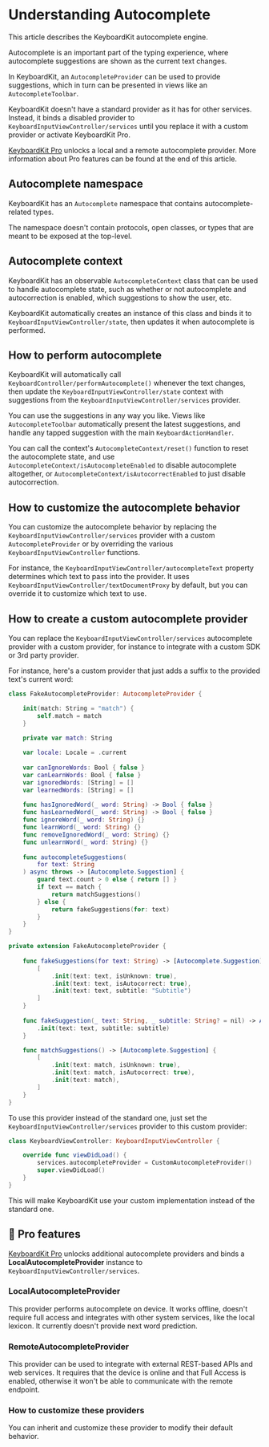 # Understanding Autocomplete

This article describes the KeyboardKit autocomplete engine.

Autocomplete is an important part of the typing experience, where autocomplete suggestions are shown as the current text changes.

In KeyboardKit, an ``AutocompleteProvider`` can be used to provide suggestions, which in turn can be presented in views like an ``AutocompleteToolbar``.

KeyboardKit doesn't have a standard provider as it has for other services. Instead, it binds a disabled provider to ``KeyboardInputViewController/services`` until you replace it with a custom provider or activate KeyboardKit Pro.

[KeyboardKit Pro][Pro] unlocks a local and a remote autocomplete provider. More information about Pro features can be found at the end of this article.



## Autocomplete namespace

KeyboardKit has an ``Autocomplete`` namespace that contains autocomplete-related types.

The namespace doesn't contain protocols, open classes, or types that are meant to be exposed at the top-level.



## Autocomplete context

KeyboardKit has an observable ``AutocompleteContext`` class that can be used to handle autocomplete state, such as whether or not autocomplete and autocorrection is enabled, which suggestions to show the user, etc.

KeyboardKit automatically creates an instance of this class and binds it to ``KeyboardInputViewController/state``, then updates it when autocomplete is performed.



## How to perform autocomplete

KeyboardKit will automatically call ``KeyboardController/performAutocomplete()`` whenever the text changes, then update the ``KeyboardInputViewController/state`` context with suggestions from the ``KeyboardInputViewController/services`` provider.

You can use the suggestions in any way you like. Views like ``AutocompleteToolbar`` automatically present the latest suggestions, and handle any tapped suggestion with the main ``KeyboardActionHandler``.

You can call the context's ``AutocompleteContext/reset()`` function to reset the autocomplete state, and use ``AutocompleteContext/isAutocompleteEnabled`` to disable autocomplete altogether, or ``AutocompleteContext/isAutocorrectEnabled`` to just disable autocorrection.



## How to customize the autocomplete behavior

You can customize the autocomplete behavior by replacing the ``KeyboardInputViewController/services`` provider with a custom ``AutocompleteProvider`` or by overriding the various ``KeyboardInputViewController`` functions.

For instance, the ``KeyboardInputViewController/autocompleteText`` property determines which text to pass into the provider. It uses ``KeyboardInputViewController/textDocumentProxy`` by default, but you can override it to customize which text to use.



## How to create a custom autocomplete provider

You can replace the ``KeyboardInputViewController/services`` autocomplete provider with a custom provider, for instance to integrate with a custom SDK or 3rd party provider.

For instance, here's a custom provider that just adds a suffix to the provided text's current word:

```swift
class FakeAutocompleteProvider: AutocompleteProvider {

    init(match: String = "match") {
        self.match = match
    }

    private var match: String
    
    var locale: Locale = .current
    
    var canIgnoreWords: Bool { false }
    var canLearnWords: Bool { false }
    var ignoredWords: [String] = []
    var learnedWords: [String] = []
    
    func hasIgnoredWord(_ word: String) -> Bool { false }
    func hasLearnedWord(_ word: String) -> Bool { false }
    func ignoreWord(_ word: String) {}
    func learnWord(_ word: String) {}
    func removeIgnoredWord(_ word: String) {}
    func unlearnWord(_ word: String) {}
    
    func autocompleteSuggestions(
        for text: String
    ) async throws -> [Autocomplete.Suggestion] {
        guard text.count > 0 else { return [] }
        if text == match {
            return matchSuggestions()
        } else {
            return fakeSuggestions(for: text)
        }
    }
}

private extension FakeAutocompleteProvider {
    
    func fakeSuggestions(for text: String) -> [Autocomplete.Suggestion] {
        [
            .init(text: text, isUnknown: true),
            .init(text: text, isAutocorrect: true),
            .init(text: text, subtitle: "Subtitle")
        ]
    }
    
    func fakeSuggestion(_ text: String, _ subtitle: String? = nil) -> Autocomplete.Suggestion {
        .init(text: text, subtitle: subtitle)
    }

    func matchSuggestions() -> [Autocomplete.Suggestion] {
        [
            .init(text: match, isUnknown: true),
            .init(text: match, isAutocorrect: true),
            .init(text: match),
        ]
    }
}
```

To use this provider instead of the standard one, just set the ``KeyboardInputViewController/services`` provider to this custom provider:

```swift
class KeyboardViewController: KeyboardInputViewController {

    override func viewDidLoad() {
        services.autocompleteProvider = CustomAutocompleteProvider()
        super.viewDidLoad()
    }
}
```

This will make KeyboardKit use your custom implementation instead of the standard one.   



## 👑 Pro features

[KeyboardKit Pro][Pro] unlocks additional autocomplete providers and binds a **LocalAutocompleteProvider** instance to ``KeyboardInputViewController/services``.

### LocalAutocompleteProvider

This provider performs autocomplete on device. It works offline, doesn't require full access and integrates with other system services, like the local lexicon. It currently doesn't provide next word prediction. 

### RemoteAutocompleteProvider

This provider can be used to integrate with external REST-based APIs and web services. It requires that the device is online and that Full Access is enabled, otherwise it won't be able to communicate with the remote endpoint.

### How to customize these providers 

You can inherit and customize these provider to modify their default behavior.


[Pro]: https://github.com/KeyboardKit/KeyboardKitPro
